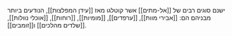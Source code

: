 ישנם סוגים רבים של [[אל-מתים]] אשר קוטלגו מאז [[עידן המפלצות]], הנודעים ביותר מבניהם הם:
[[אבירי מוות]], [[ערפדים]], [[מומיות]], [[רוחות]], [[אוכלי נוולות]], [[שלדים מהלכים]] ו[[זומבים]].
